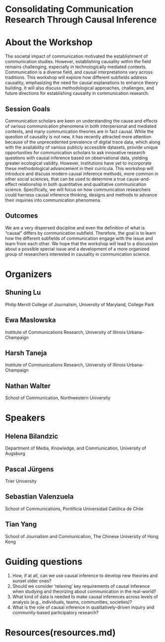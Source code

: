 # Consolidating Communication Research Through Causal Inference

# About the Workshop
The societal impact of communication motivated the establishment of communication studies. However, establishing causality within the field remains challenging, especially in technologically mediated contexts. Communication is a diverse field, and causal interpretations vary across traditions. This workshop will explore how different subfields address causality, emphasizing the need for causal explanations to enhance theory building. It will also discuss methodological approaches, challenges, and future directions for establishing causality in communication research.

## Session Goals
Communication scholars are keen on understanding the cause and effects of various communication phenomena in both interpersonal and mediated contexts, and many communication theories are in fact causal. While the question of causality is not new, it has recently attracted more attention because of the unprecedented prevalence of digital trace data, which along with the availability of various publicly accessible datasets, provide unique opportunities for communication scholars to ask innovative research questions with causal inference based on observational data, yielding greater ecological validity. However, institutions have yet to incorporate these methodological advancement in their curricula. This workshop will introduce and discuss modern causal inference methods, more common in other social sciences, that can be used to determine a true cause-and-effect relationship in both quantitative and qualitative communication science. Specifically, we will focus on how communication researchers could harness causal inference thinking, designs and methods to advance their inquiries into communication phenomena. 

## Outcomes
We are a very dispersed discipline and even the definition of what is “causal” differs by communication subfield. Therefore, the goal is to learn how the different subfields of communication engage with the issue and learn from each other. We hope that the workshop will lead to a discussion about a possible special issue and a development of a more organized group of researchers interested in causality in communication science.

# Organizers

## Shuning Lu
Philip Merrill College of Journalism,
University of Maryland, College Park

## Ewa Maslowska
Institute of Communications Research,
University of Illinois Urbana-Champaign

## Harsh Taneja
Institute of Communications Research,
University of Illinois Urbana-Champaign

## Nathan Walter
School of Communication,
Northwestern University

# Speakers 

## Helena Bilandzic
Department of Media, Knowledge, and Communication, 
University of Augsburg

## Pascal Jürgens
Trier University

## Sebastian Valenzuela
School of Communications,
Pontificia Universidad Católica de Chile

## Tian Yang
School of Journalism and Communication,
The Chinese University of Hong Kong

# Guiding questions
1. How, if at all, can we use causal inference to develop new theories and sunset older ones?
2. Should we consider ‘relaxing’ key requirements of causal inference when studying and theorizing about communication in the real-world?
3. What kind of data is needed to make causal inferences across levels of analysis (e.g., individuals, teams, communities, societies)?
4. What is the role of causal inference in qualitatively-driven inquiry and community-based participatory research?

# Resources(resources.md)

